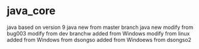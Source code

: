 # java_core
java based on version 9
java new from master branch
java new
modify from bug003
modify from dev branchw
added from Windows
modify from linux
added from Windows from dsongso
added from Windoews from dsongso2
